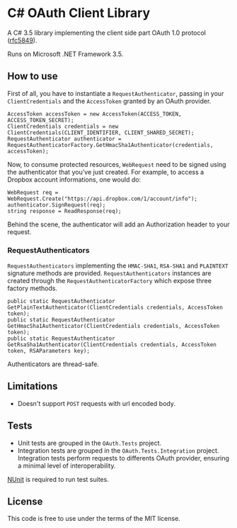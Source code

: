﻿C# OAuth Client Library
=======================

A C# 3.5 library implementing the client side part OAuth 1.0 protocol 
([rfc5849](http://tools.ietf.org/html/rfc5849)).

Runs on Microsoft .NET Framework 3.5.

How to use
----------

First of all, you have to instantiate a `RequestAuthenticator`, passing in your 
`ClientCredentials` and the `AccessToken` granted by an OAuth provider.

    AccessToken accessToken = new AccessToken(ACCESS_TOKEN, ACCESS_TOKEN_SECRET);
    ClientCredentials credentials = new ClientCredentials(CLIENT_IDENTIFIER, CLIENT_SHARED_SECRET);
    RequestAuthenticator authenticator = RequestAuthenticatorFactory.GetHmacSha1Authenticator(credentials, accessToken);
	
Now, to consume protected resources, `WebRequest` need to be signed using the 
authenticator that you've just created. For example, to access a Dropbox account
informations, one would do:

    WebRequest req = WebRequest.Create("https://api.dropbox.com/1/account/info");
    authenticator.SignRequest(req);
    string response = ReadResponse(req);

Behind the scene, the authenticator will add an Authorization header to your request.

### RequestAuthenticators

`RequestAuthenticators` implementing the `HMAC-SHA1`, `RSA-SHA1` and `PLAINTEXT` 
signature methods are provided. `RequestAuthenticators` instances are created
through the `RequestAuthenticatorFactory` which expose three factory methods.

    public static RequestAuthenticator GetPlainTextAuthenticator(ClientCredentials credentials, AccessToken token);
    public static RequestAuthenticator GetHmacSha1Authenticator(ClientCredentials credentials, AccessToken token);
    public static RequestAuthenticator GetRsaSha1Authenticator(ClientCredentials credentials, AccessToken token, RSAParameters key);

Authenticators are thread-safe.

Limitations
-----------

* Doesn't support `POST` requests with url encoded body.

Tests
-----

* Unit tests are grouped in the `OAuth.Tests` project. 
* Integration tests are grouped in the `OAuth.Tests.Integration` project. 
  Integration tests perform requests to differents OAuth provider, ensuring 
  a minimal level of interoperability.

[NUnit](http://www.nunit.org/) is required to run test suites.
  
License
-------

This code is free to use under the terms of the MIT license.